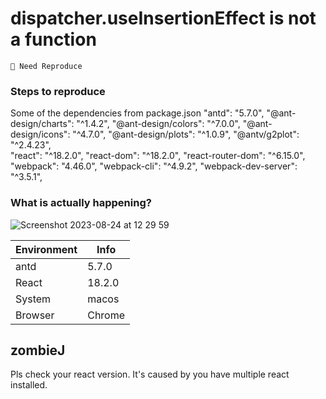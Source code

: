 # dispatcher.useInsertionEffect is not a function

`🤔 Need Reproduce`

### Steps to reproduce

Some of the dependencies from package.json
"antd": "5.7.0",
"@ant-design/charts": "^1.4.2",
"@ant-design/colors": "^7.0.0",
"@ant-design/icons": "^4.7.0",
"@ant-design/plots": "^1.0.9",
"@antv/g2plot": "^2.4.23",  
"react": "^18.2.0",
"react-dom": "^18.2.0",
"react-router-dom": "^6.15.0",
"webpack": "4.46.0",
"webpack-cli": "^4.9.2",
"webpack-dev-server": "^3.5.1",

### What is actually happening?

![Screenshot 2023-08-24 at 12 29 59](https://github.com/ant-design/ant-design/assets/16649178/ee5db7eb-4b5e-4df9-9a5d-4cfdfe3d352d)

| Environment | Info   |
| ----------- | ------ |
| antd        | 5.7.0  |
| React       | 18.2.0 |
| System      | macos  |
| Browser     | Chrome |

<!-- generated by ant-design-issue-helper. DO NOT REMOVE -->

## zombieJ

Pls check your react version. It's caused by you have multiple react installed.
